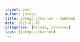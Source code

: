 ```yaml
---
layout: post
author: jotego
title: jotego.jtkarnov - da8d0eb
date: 2025-02-07
categories: [Arcade, jtkarnov]
tags: [jotego.jtkarnov]
---
```


